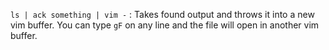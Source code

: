 `ls | ack something | vim -` : Takes found output and throws it into a new vim buffer. You can type `gF` on any line and the file will open in another vim buffer.